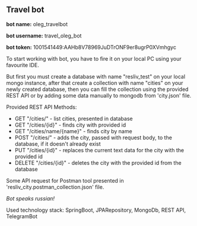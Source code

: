 <h2>Travel bot</h2>

<strong>bot name:</strong> oleg_travelbot

<strong>bot username:</strong> travel_oleg_bot

<strong>bot token:</strong> 1001541449:AAHb8V78969JuDTrONF9er8ugrP0XVmhgyc

To start working with bot, you have to fire it on your local PC using your favourite IDE. 

But first you must create a database with name "resliv_test" on your local mongo instance, after that create a 
collection with name "cities" on your newly created database, then you can fill the collection using 
the provided REST API or by adding some data manually to mongodb from 'city.json' file.

Provided REST API Methods:
<ul>
<li>GET "/cities/" - list cities, presented in database</li>
<li>GET "/cities/{id}" - finds city with provided id</li>
<li>GET "/cities/name/{name}" - finds city by name</li>
<li>POST "/cities/" - adds the city, passed with request body, to the database, if it doesn't already exist</li>
<li>PUT "/cities/{id}" - replaces the current text data for the city with the provided id</li>
<li>DELETE "/cities/{id}" - deletes the city with the provided id from the database</li>
</ul>

Some API request for Postman tool presented in 'resliv_city.postman_collection.json' file.

<i>Bot speaks russian!</i>

Used technology stack: SpringBoot, JPARepository, MongoDb, REST API, TelegramBot



